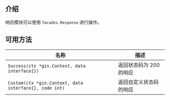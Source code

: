 ## 介绍

响应模块可以使用 `facades.Response` 进行操作。

## 可用方法

| 名称                                                   | 描述                    |
| ------------------------------------------------------ | ----------------------- |
| `Success(ctx *gin.Context, data interface{})`          | 返回状态码为 200 的响应 |
| `Custom(ctx *gin.Context, data interface{}, code int)` | 返回自定义状态码的响应  |
